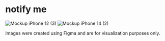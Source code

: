 # notify me
![Mockup  iPhone 12 (3)](https://user-images.githubusercontent.com/63042788/142749139-b71ceb17-e26d-4bc1-827d-466cb8ae7a7f.png)
![Mockup  iPhone 14 (2)](https://user-images.githubusercontent.com/63042788/142749144-4144e13b-1ee3-495e-a4ba-80b53c7c0677.png)

Images were created using Figma and are for visualization purposes only.
